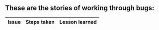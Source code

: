   ## These are the stories of working through bugs:

  | Issue | Steps taken | Lesson learned |
  |-------|-------------|----------------|
  
